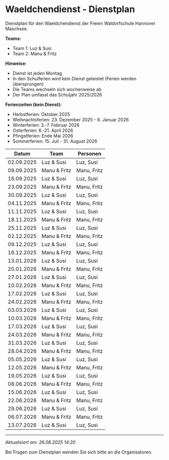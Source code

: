 # Waeldchendienst - Dienstplan

Dienstplan für den Waeldchendienst der Freien Waldorfschule Hannover Maschsee.

**Teams:**
- Team 1: Luz & Susi
- Team 2: Manu & Fritz

**Hinweise:**
- Dienst ist jeden Montag
- In den Schulferien wird kein Dienst geleistet (Ferien werden übersprungen)
- Die Teams wechseln sich wochenweise ab
- Der Plan umfasst das Schuljahr 2025/2026

**Ferienzeiten (kein Dienst):**
- Herbstferien: Oktober 2025
- Weihnachtsferien: 23. Dezember 2025 - 6. Januar 2026
- Winterferien: 3.-7. Februar 2026
- Osterferien: 6.-21. April 2026
- Pfingstferien: Ende Mai 2026
- Sommerferien: 15. Juli - 31. August 2026

| Datum | Team | Personen |
|-------|------|----------|
| 02.09.2025 | Luz & Susi | Luz, Susi |
| 09.09.2025 | Manu & Fritz | Manu, Fritz |
| 16.09.2025 | Luz & Susi | Luz, Susi |
| 23.09.2025 | Manu & Fritz | Manu, Fritz |
| 30.09.2025 | Luz & Susi | Luz, Susi |
| 04.11.2025 | Manu & Fritz | Manu, Fritz |
| 11.11.2025 | Luz & Susi | Luz, Susi |
| 18.11.2025 | Manu & Fritz | Manu, Fritz |
| 25.11.2025 | Luz & Susi | Luz, Susi |
| 02.12.2025 | Manu & Fritz | Manu, Fritz |
| 09.12.2025 | Luz & Susi | Luz, Susi |
| 16.12.2025 | Manu & Fritz | Manu, Fritz |
| 13.01.2026 | Luz & Susi | Luz, Susi |
| 20.01.2026 | Manu & Fritz | Manu, Fritz |
| 27.01.2026 | Luz & Susi | Luz, Susi |
| 10.02.2026 | Manu & Fritz | Manu, Fritz |
| 17.02.2026 | Luz & Susi | Luz, Susi |
| 24.02.2026 | Manu & Fritz | Manu, Fritz |
| 03.03.2026 | Luz & Susi | Luz, Susi |
| 10.03.2026 | Manu & Fritz | Manu, Fritz |
| 17.03.2026 | Luz & Susi | Luz, Susi |
| 24.03.2026 | Manu & Fritz | Manu, Fritz |
| 31.03.2026 | Luz & Susi | Luz, Susi |
| 28.04.2026 | Manu & Fritz | Manu, Fritz |
| 05.05.2026 | Luz & Susi | Luz, Susi |
| 12.05.2026 | Manu & Fritz | Manu, Fritz |
| 19.05.2026 | Luz & Susi | Luz, Susi |
| 08.06.2026 | Manu & Fritz | Manu, Fritz |
| 15.06.2026 | Luz & Susi | Luz, Susi |
| 22.06.2026 | Manu & Fritz | Manu, Fritz |
| 29.06.2026 | Luz & Susi | Luz, Susi |
| 06.07.2026 | Manu & Fritz | Manu, Fritz |
| 13.07.2026 | Luz & Susi | Luz, Susi |

---

*Aktualisiert am: 26.08.2025 14:20*

Bei Fragen zum Dienstplan wenden Sie sich bitte an die Organisatoren.
